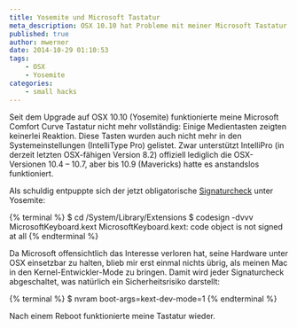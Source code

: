 ```yaml
---
title: Yosemite und Microsoft Tastatur
meta_description: OSX 10.10 hat Probleme mit meiner Microsoft Tastatur
published: true
author: mwerner
date: 2014-10-29 01:10:53
tags:
    - OSX
    - Yosemite
categories:
    - small hacks
---
```

Seit dem Upgrade auf OSX 10.10 (Yosemite) funktionierte meine Microsoft Comfort Curve Tastatur nicht mehr vollständig: Einige Medientasten zeigten keinerlei Reaktion. Diese Tasten wurden auch nicht mehr in den Systemeinstellungen (IntelliType Pro) gelistet. Zwar unterstützt IntelliPro (in derzeit letzten OSX-fähigen Version 8.2) offiziell lediglich die OSX-Versionen 10.4 &#8211; 10.7, aber bis 10.9 (Mavericks) hatte es anstandslos funktioniert.
    
Als schuldig entpuppte sich der jetzt obligatorische [Signaturcheck][1] unter Yosemite:
  
{% terminal %}
$ cd /System/Library/Extensions
$ codesign -dvvv MicrosoftKeyboard.kext
    MicrosoftKeyboard.kext: code object is not signed at all
{% endterminal %}
  
Da Microsoft offensichtlich das Interesse verloren hat, seine Hardware unter OSX einsetzbar zu halten, blieb mir erst einmal nichts übrig, als meinen Mac in den Kernel-Entwickler-Mode zu bringen. Damit wird jeder Signaturcheck abgeschaltet, was natürlich ein Sicherheitsrisiko darstellt:
  
{% terminal %}
$ nvram boot-args=kext-dev-mode=1
{% endterminal %} 

Nach einem Reboot funktionierte meine Tastatur wieder.

 [1]: https://www.mactechnews.de/forum/discussion/Apple-Jailbreaks-kuenftig-auch-fuer-Mac-OS-X-Yosemite-erforderlich-319283.html
